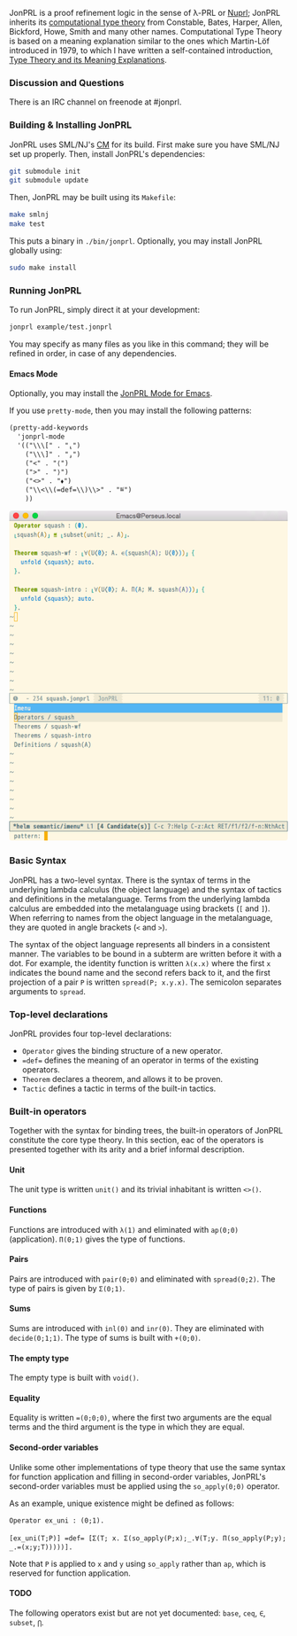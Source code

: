 JonPRL is a proof refinement logic in the sense of λ-PRL or
[Nuprl](http://www.nuprl.org); JonPRL inherits its [computational type
theory](http://www.sciencedirect.com/science/article/pii/S1570868305000704)
from Constable, Bates, Harper, Allen, Bickford, Howe, Smith and many other names. Computational Type Theory is based on a meaning explanation similar to the ones which Martin-Löf introduced in 1979, to which I have written a self-contained introduction, [Type Theory and its Meaning Explanations](http://www.jonmsterling.com/pdfs/meaning-explanations.pdf).

### Discussion and Questions ###

There is an IRC channel on freenode at #jonprl.

### Building & Installing JonPRL

JonPRL uses SML/NJ's [CM](http://www.smlnj.org/doc/CM/) for its build.  First
make sure you have SML/NJ set up properly. Then, install JonPRL's dependencies:

```sh
git submodule init
git submodule update
```

Then, JonPRL may be built using its `Makefile`:

```sh
make smlnj
make test
```

This puts a binary in `./bin/jonprl`. Optionally, you may install JonPRL globally using:

```sh
sudo make install
```

### Running JonPRL

To run JonPRL, simply direct it at your development:

```sh
jonprl example/test.jonprl
```

You may specify as many files as you like in this command; they will be refined
in order, in case of any dependencies.

#### Emacs Mode

Optionally, you may install the [JonPRL Mode for
Emacs](https://github.com/david-christiansen/jonprl-mode).

If you use `pretty-mode`, then you may install the following patterns:

```elisp
(pretty-add-keywords
  'jonprl-mode
  '(("\\\[" . "⸤")
    ("\\\]" . "⸥")
    ("<" . "⟨")
    (">" . "⟩")
    ("<>" . "⬧")
    ("\\<\\(=def=\\)\\>" . "≝")
    ))
```

![screenshot of jonprl-mode](./doc/images/jonprl-screenshot.png)

### Basic Syntax

JonPRL has a two-level syntax. There is the syntax of terms in the underlying
lambda calculus (the object language) and the syntax of tactics and definitions
in the metalanguage. Terms from the underlying lambda calculus are embedded
into the metalanguage using brackets (`[` and `]`). When referring to names
from the object language in the metalanguage, they are quoted in angle brackets
(`<` and `>`).

The syntax of the object language represents all binders in a
consistent manner. The variables to be bound in a subterm are written
before it with a dot. For example, the identity function is written
`λ(x.x)` where the first `x` indicates the bound name and the second
refers back to it, and the first projection of a pair `P` is written
`spread(P; x.y.x)`. The semicolon separates arguments to `spread`.

### Top-level declarations

JonPRL provides four top-level declarations:

 * `Operator` gives the binding structure of a new operator.
 * `=def=` defines the meaning of an operator in terms of the existing operators.
 * `Theorem` declares a theorem, and allows it to be proven.
 * `Tactic` defines a tactic in terms of the built-in tactics.

### Built-in operators

Together with the syntax for binding trees, the built-in operators of
JonPRL constitute the core type theory. In this section, eac of the
operators is presented together with its arity and a brief informal
description.

#### Unit

The unit type is written `unit()` and its trivial inhabitant is written
`<>()`.

#### Functions

Functions are introduced with `λ(1)` and eliminated with `ap(0;0)`
(application). `Π(0;1)` gives the type of functions.

#### Pairs

Pairs are introduced with `pair(0;0)` and eliminated with
`spread(0;2)`. The type of pairs is given by `Σ(0;1)`.

#### Sums

Sums are introduced with `inl(0)` and `inr(0)`. They are eliminated
with `decide(0;1;1)`. The type of sums is built with `+(0;0)`.

#### The empty type

The empty type is built with `void()`.

#### Equality

Equality is written `=(0;0;0)`, where the first two arguments are the
equal terms and the third argument is the type in which they are
equal.

#### Second-order variables

Unlike some other implementations of type theory that use the same
syntax for function application and filling in second-order variables,
JonPRL's second-order variables must be applied using the
`so_apply(0;0)` operator.

As an example, unique existence might be defined as follows:
```
Operator ex_uni : (0;1).

[ex_uni(T;P)] =def= [Σ(T; x. Σ(so_apply(P;x);_.∀(T;y. Π(so_apply(P;y); _.=(x;y;T)))))].
```

Note that `P` is applied to `x` and `y` using `so_apply` rather than
`ap`, which is reserved for function application.

#### TODO

The following operators exist but are not yet documented: `base`, `ceq`, `∈`, `subset`, `⋂`.
